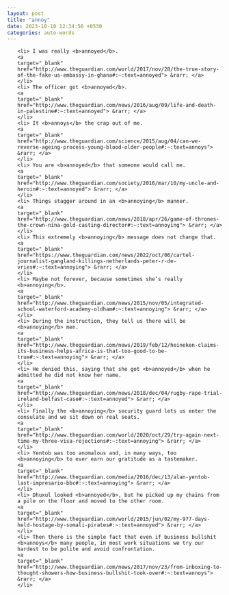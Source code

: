 ```yaml
---
layout: post
title: "annoy"
date: 2023-10-10 12:34:56 +0530
categories: auto-words
---
```

<ol>

    <li> I was really <b>annoyed</b>.
    <a 
    target="_blank" 
    href="http://www.theguardian.com/world/2017/nov/28/the-true-story-of-the-fake-us-embassy-in-ghana#:~:text=annoyed"> &rarr; </a>
    </li>
    <li> The officer got <b>annoyed</b>.
    <a 
    target="_blank" 
    href="http://www.theguardian.com/news/2016/aug/09/life-and-death-in-palestine#:~:text=annoyed"> &rarr; </a>
    </li>
    <li> It <b>annoys</b> the crap out of me.
    <a 
    target="_blank" 
    href="http://www.theguardian.com/science/2015/aug/04/can-we-reverse-ageing-process-young-blood-older-people#:~:text=annoys"> &rarr; </a>
    </li>
    <li> You are <b>annoyed</b> that someone would call me.
    <a 
    target="_blank" 
    href="http://www.theguardian.com/society/2016/mar/10/my-uncle-and-heroin#:~:text=annoyed"> &rarr; </a>
    </li>
    <li> Things stagger around in an <b>annoying</b> manner.
    <a 
    target="_blank" 
    href="http://www.theguardian.com/news/2018/apr/26/game-of-thrones-the-crown-nina-gold-casting-director#:~:text=annoying"> &rarr; </a>
    </li>
    <li> This extremely <b>annoying</b> message does not change that.
    <a 
    target="_blank" 
    href="https://www.theguardian.com/news/2022/oct/06/cartel-journalist-gangland-killings-netherlands-peter-r-de-vries#:~:text=annoying"> &rarr; </a>
    </li>
    <li> Maybe not forever, because sometimes she’s really <b>annoying</b>.
    <a 
    target="_blank" 
    href="http://www.theguardian.com/news/2015/nov/05/integrated-school-waterford-academy-oldham#:~:text=annoying"> &rarr; </a>
    </li>
    <li> During the instruction, they tell us there will be <b>annoying</b> men.
    <a 
    target="_blank" 
    href="http://www.theguardian.com/news/2019/feb/12/heineken-claims-its-business-helps-africa-is-that-too-good-to-be-true#:~:text=annoying"> &rarr; </a>
    </li>
    <li> He denied this, saying that she got <b>annoyed</b> when he admitted he did not know her name.
    <a 
    target="_blank" 
    href="http://www.theguardian.com/news/2018/dec/04/rugby-rape-trial-ireland-belfast-case#:~:text=annoyed"> &rarr; </a>
    </li>
    <li> Finally the <b>annoying</b> security guard lets us enter the consulate and we sit down on real seats.
    <a 
    target="_blank" 
    href="http://www.theguardian.com/world/2020/oct/29/try-again-next-time-my-three-visa-rejections#:~:text=annoying"> &rarr; </a>
    </li>
    <li> Yentob was too anomalous and, in many ways, too <b>annoying</b> to ever earn our gratitude as a tastemaker.
    <a 
    target="_blank" 
    href="http://www.theguardian.com/media/2016/dec/13/alan-yentob-last-impresario-bbc#:~:text=annoying"> &rarr; </a>
    </li>
    <li> Dhuxul looked <b>annoyed</b>, but he picked up my chains from a pile on the floor and moved to the other room.
    <a 
    target="_blank" 
    href="http://www.theguardian.com/world/2015/jun/02/my-977-days-held-hostage-by-somali-pirates#:~:text=annoyed"> &rarr; </a>
    </li>
    <li> Then there is the simple fact that even if business bullshit <b>annoys</b> many people, in most work situations we try our hardest to be polite and avoid confrontation.
    <a 
    target="_blank" 
    href="http://www.theguardian.com/news/2017/nov/23/from-inboxing-to-thought-showers-how-business-bullshit-took-over#:~:text=annoys"> &rarr; </a>
    </li>